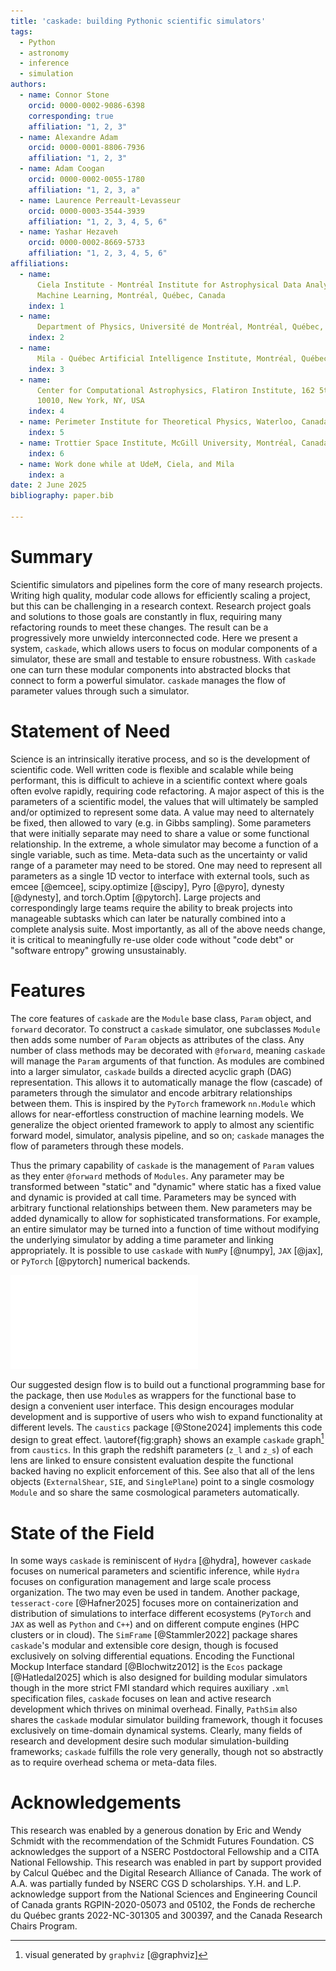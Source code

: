 ```yaml
---
title: 'caskade: building Pythonic scientific simulators'
tags:
  - Python
  - astronomy
  - inference
  - simulation
authors:
  - name: Connor Stone
    orcid: 0000-0002-9086-6398
    corresponding: true
    affiliation: "1, 2, 3"
  - name: Alexandre Adam
    orcid: 0000-0001-8806-7936
    affiliation: "1, 2, 3"
  - name: Adam Coogan
    orcid: 0000-0002-0055-1780
    affiliation: "1, 2, 3, a"
  - name: Laurence Perreault-Levasseur
    orcid: 0000-0003-3544-3939
    affiliation: "1, 2, 3, 4, 5, 6"
  - name: Yashar Hezaveh
    orcid: 0000-0002-8669-5733
    affiliation: "1, 2, 3, 4, 5, 6"
affiliations:
  - name:
      Ciela Institute - Montréal Institute for Astrophysical Data Analysis and
      Machine Learning, Montréal, Québec, Canada
    index: 1
  - name:
      Department of Physics, Université de Montréal, Montréal, Québec, Canada
    index: 2
  - name:
      Mila - Québec Artificial Intelligence Institute, Montréal, Québec, Canada
    index: 3
  - name:
      Center for Computational Astrophysics, Flatiron Institute, 162 5th Avenue,
      10010, New York, NY, USA
    index: 4
  - name: Perimeter Institute for Theoretical Physics, Waterloo, Canada
    index: 5
  - name: Trottier Space Institute, McGill University, Montréal, Canada
    index: 6
  - name: Work done while at UdeM, Ciela, and Mila
    index: a
date: 2 June 2025
bibliography: paper.bib

---
```


# Summary

Scientific simulators and pipelines form the core of many research projects.
Writing high quality, modular code allows for efficiently scaling a project, but
this can be challenging in a research context. Research project goals and
solutions to those goals are constantly in flux, requiring many refactoring
rounds to meet these changes. The result can be a progressively more unwieldy
interconnected code. Here we present a system, `caskade`, which allows users to
focus on modular components of a simulator, these are small and testable to
ensure robustness. With `caskade` one can turn these modular components into
abstracted blocks that connect to form a powerful simulator. `caskade` manages
the flow of parameter values through such a simulator. 

# Statement of Need

Science is an intrinsically iterative process, and so is the development of
scientific code. Well written code is flexible and scalable while being
performant, this is difficult to achieve in a scientific context where goals
often evolve rapidly, requiring code refactoring. A major aspect of this is the
parameters of a scientific model, the values that will ultimately be sampled
and/or optimized to represent some data. A value may need to alternately be
fixed, then allowed to vary (e.g. in Gibbs sampling). Some parameters that were
initially separate may need to share a value or some functional relationship. In
the extreme, a whole simulator may become a function of a single variable, such
as time. Meta-data such as the uncertainty or valid range of a parameter may
need to be stored. One may need to represent all parameters as a single 1D
vector to interface with external tools, such as emcee [@emcee], scipy.optimize
[@scipy], Pyro [@pyro], dynesty [@dynesty], and torch.Optim [@pytorch]. Large
projects and correspondingly large teams require the ability to break projects
into manageable subtasks which can later be naturally combined into a complete
analysis suite. Most importantly, as all of the above needs change, it is
critical to meaningfully re-use older code without "code debt" or "software
entropy" growing unsustainably.

# Features

The core features of `caskade` are the `Module` base class, `Param` object, and
`forward` decorator. To construct a `caskade` simulator, one subclasses `Module`
then adds some number of `Param` objects as attributes of the class. Any number
of class methods may be decorated with `@forward`, meaning `caskade` will manage
the `Param` arguments of that function. As modules are combined into a larger
simulator, `caskade` builds a directed acyclic graph (DAG) representation. This
allows it to automatically manage the flow (cascade) of parameters through the
simulator and encode arbitrary relationships between them. This is inspired by
the `PyTorch` framework `nn.Module` which allows for near-effortless
construction of machine learning models. We generalize the object oriented
framework to apply to almost any scientific forward model, simulator, analysis
pipeline, and so on; `caskade` manages the flow of parameters through these
models.

Thus the primary capability of `caskade` is the management of `Param` values as
they enter `@forward` methods of `Modules`. Any parameter may be transformed
between "static" and "dynamic" where static has a fixed value and dynamic is
provided at call time. Parameters may be synced with arbitrary functional
relationships between them. New parameters may be added dynamically to allow for
sophisticated transformations. For example, an entire simulator may be turned
into a function of time without modifying the underlying simulator by adding a
time parameter and linking appropriately. It is possible to use `caskade` with
`NumPy` [@numpy], `JAX` [@jax], or `PyTorch` [@pytorch] numerical backends.

![Example `caskade` DAG representation of a gravitational lensing simulator. Ovals represent Modules, boxes represent dynamic parameters, shaded boxes represent fixed parameters, arrow boxes represent parameters which are functionally dependent on another parameter, and thin arrows show the direction of the graph flow for parameters passed at the top level.\label{fig:graph}](media/model_graph.pdf)

Our suggested design flow is to build out a functional programming base for the
package, then use `Module`s as wrappers for the functional base to design a
convenient user interface. This design encourages modular development and is
supportive of users who wish to expand functionality at different levels. The
`caustics` package [@Stone2024] implements this code design to great effect.
\autoref{fig:graph} shows an example `caskade` graph[^1] from `caustics`. In
this graph the redshift parameters (`z_l` and `z_s`) of each lens are linked to
ensure consistent evaluation despite the functional backed having no explicit
enforcement of this. See also that all of the lens objects (`ExternalShear`,
`SIE`, and `SinglePlane`) point to a single cosmology `Module` and so share the
same cosmological parameters automatically.

[^1]: visual generated by `graphviz` [@graphviz]

# State of the Field

In some ways `caskade` is reminiscent of `Hydra` [@hydra], however `caskade`
focuses on numerical parameters and scientific inference, while `Hydra` focuses
on configuration management and large scale process organization. The two may
even be used in tandem. Another package, `tesseract-core` [@Hafner2025] focuses
more on containerization and distribution of simulations to interface different
ecosystems (`PyTorch` and `JAX` as well as `Python` and `C++`) and on different
compute engines (HPC clusters or in cloud). The `SimFrame` [@Stammler2022]
package shares `caskade`'s modular and extensible core design, though is focused
exclusively on solving differential equations. Encoding the Functional Mockup
Interface standard [@Blochwitz2012] is the `Ecos` package [@Hatledal2025] which
is also designed for building modular simulators though in the more strict FMI
standard which requires auxiliary `.xml` specification files, `caskade` focuses
on lean and active research development which thrives on minimal overhead.
Finally, `PathSim` also shares the `caskade` modular simulator building
framework, though it focuses exclusively on time-domain dynamical systems.
Clearly, many fields of research and development desire such modular
simulation-building frameworks; `caskade` fulfills the role very generally,
though not so abstractly as to require overhead schema or meta-data files.


# Acknowledgements

This research was enabled by a generous donation by Eric and Wendy Schmidt with
the recommendation of the Schmidt Futures Foundation. CS acknowledges the
support of a NSERC Postdoctoral Fellowship and a CITA National Fellowship. This
research was enabled in part by support provided by Calcul Québec and the
Digital Research Alliance of Canada. The work of A.A. was partially funded by
NSERC CGS D scholarships. Y.H. and L.P. acknowledge support from the National
Sciences and Engineering Council of Canada grants RGPIN-2020-05073 and 05102,
the Fonds de recherche du Québec grants 2022-NC-301305 and 300397, and the
Canada Research Chairs Program. 